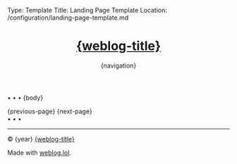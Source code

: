 Type: Template
Title: Landing Page Template
Location: /configuration/landing-page-template.md

<!DOCTYPE html>
<html lang="en">
<!-- Landing Page Template from GitHub repo -->
<head>
<title>{weblog-title}</title>
<meta charset="UTF-8">
<meta name="viewport" content="width=device-width, initial-scale=1">
<meta property="og:title" content="{weblog-title}">
<meta name="description" content="{weblog-description}">
<meta property="og:description" content="{weblog-description}">
<meta property="og:type" content="article">
<meta property="og:url" content="https://luxury-format.weblog.lol">
<a style="display: none;" rel="me" href="https://social.lol/@luxury_format">Mastodon</a>
<a style="display: none;" href="https://github.com/LUXURYFORMAT" rel="me">github.com/LUXURYFORMAT</a>
<a style="display: none;" href="https://proven.lol/f6c7ca">proven.lol/f6c7ca</a>
<meta name="fediverse:creator" content="@luxury_format@social.lol">
<link rel="alternate" type="application/atom+xml" title="LUXURY FORMAT Atom Feed" href="https://luxury-format.weblog.lol/atom.xml">
<link rel="alternate" type="application/rss+xml" title="LUXURY FORMAT RSS Feed" href="https://luxury-format.weblog.lol/rss.xml">
<link rel="alternate" type="application/json" title="LUXURY FORMAT JSON Feed" href="https://luxury-format.weblog.lol/feed.json">
<link rel="preconnect" href="https://fonts.bunny.net">
<link href="https://fonts.bunny.net/css?family=atkinson-hyperlegible:400,400i,700,700i|source-code-pro:200,200i,300,300i,400,400i,500,500i,600,600i,700,700i,800,800i,900,900i" rel="stylesheet" />
<link rel="preconnect" href="https://omgalol.cache.lol" crossorigin>
<link rel="stylesheet" href="https://omgalol.cache.lol/profiles/icons/omg.lol-icons.css">
<link rel="preconnect" href="https://cdnjs.cloudflare.com">
<link rel="preconnect" href="https://kit.fontawesome.com">
<link rel="stylesheet" href="https://cdnjs.cloudflare.com/ajax/libs/font-awesome/6.7.2/css/all.min.css">
<!-- Minified version -->
<link rel="stylesheet" href="https://cdn.simplecss.org/simple.min.css">

<!-- Un-Minified version -->
<link rel="stylesheet" href="https://cdn.simplecss.org/simple.css">
<style>
@import url('https://static.omg.lol/type/font-honey.css');
@import url('https://static.omg.lol/type/font-md-io.css');
@import url('https://static.omg.lol/type/fontawesome-free/css/all.css');
@import url('https://omgalol.cache.lol/profiles/icons/omg.lol-icons.css');

:root {
  --foreground: #21222C;
  --background: #F8F8F2;
  --link: #0080FF;
  --accent: #C0C0C0;
  --icons: #000000;
  --highlight: #E3E3E6;
  --selection: #44475A;
  --blue: #6272A4;
  --red: #FF5555;
  --orange: #FFB86C;
  --yellow: #F1FA8C;
  --green: #50FA7B;
  --purple: #BD93F9;
  --cyan: #8BE9FD;
  --pink: #FF79C6;
  --border-radius: 0.5rem;
  --box-shadow: 0px 5px 10px 0px rgba(0, 0, 0, 0.75);
}

@media (prefers-color-scheme: dark) {
  :root {
    --foreground: #F8F8F2;
    --background: #21222C;
    --link: #7DF9FF;
    --accent: #E5E4E2;
    --icons: #FFFFFF;
    --highlight: #53565D;
    --blue: #6272A4;
    --selection: #44475A;
    --red: #FF5555;
    --orange: #FFB86C;
    --yellow: #F1FA8C;
    --green: #50FA7B;
    --purple: #BD93F9;
    --cyan: #8BE9FD;
    --pink: #FF79C6;
    --box-shadow: 0px 5px 10px 0px rgba(0, 0, 0, 0.7);
  }
}

* {
  box-sizing: border-box;
}

body {
  font-family: 'Atkinson Hyperlegible', -apple-system, system-ui, BlinkMacSystemFont, "Segoe UI", Helvetica, Arial, sans-serif, "Apple Color Emoji", "Segoe UI Emoji", "Segoe UI Symbol";
  font-size: 120%;
  color: var(--foreground);
  background: var(--background);
}

header nav ul {
  list-style-type: none;
  margin: 0;
  padding: 0;
}

header nav li {
  display: inline-block;
  font-family: 'Atkinson Hyperlegible', -apple-system, system-ui, BlinkMacSystemFont, "Segoe UI", Helvetica, Arial, sans-serif, "Apple Color Emoji", "Segoe UI Emoji", "Segoe UI Symbol";
}

header nav li a {
  display: block;
  text-decoration: none;
  font-weight: bold;
  margin-right: 1em;
}

h1,
h2,
h3,
h4,
h5,
h6 {
  font-family: 'VC Honey Deck', serif;
  text-align: center;
  margin: 1rem 0;
}

h1,
h2,
h3,
h4,
h5,
h6,
p {
  overflow-wrap: break-word;
}

h1,
h2,
h3,
h4,
h5,
h6,
b,
strong,
th {
  font-weight: bold;
}

h1 {
  font-size: 2.4rem;
}

h2 {
  font-size: 2.2rem;
}

h3 {
  font-size: 2rem;
}

h4 {
  font-size: 1.8rem;
}

h5 {
  font-size: 1.6rem;
}

h6 {
  font-size: 1.4rem;
}

p,
li {
  line-height: 120%;
}

header,
main,
footer {
  max-width: 60em;
  margin: 2em auto;
  padding: 0 1em;
}

header {
  margin-top: 1em;
}

footer p {
  font-family: 'VC Honey Deck', serif;
  font-weight: bold;
  font-size: 90%;
  text-align: center;
  margin-top: 1em;
}

i,
cite,
em {
  font-style: italic;
}

highlight,
mark {
  color: #21222C;
  background-color: var(--yellow);
}

s,
del {
  text-decoration: line-through;
  text-decoration-color: #FF3B30;
  text-decoration-thickness: 1px;
}

sub {
  vertical-align: sub;
  font-size: smaller;
}

sup {
  vertical-align: super;
  font-size: smaller;
}

hr {
  border: 0;
  height: 1px;
  background: var(--pink);
  margin: 1rem 0;
}

blockquote {
  border-left: 3px solid var(--blue);
  color: var(--blue);
  font-style: italic;
  margin: 2rem 0;
  padding: 0 2rem;
}

a {
  text-decoration: none;
}

a:link,
a:visited {
  color: var(--link);
}

a:hover,
a:active {
  color: var(--link);
  text-decoration: underline;
}

form.search {
  display: flex;
  flex-direction: column;
  width: 100%;
  gap: 1rem;
}

input[type="date"],
input[type="email"],
input[type="number"],
input[type="search"],
input[type="tel"],
input[type="text"],
input[type="url"],
input[type="button"],
input[type="submit"],
input[type="text" i] {
  flex: 1;
  padding: 2px 10px;
  height: 30px;
  background-color: #FFFFFF;
  border-radius: 10px;
  border: 2px solid var(--purple);
  font-weight: bold;
  color: #080808;
}

button {
  height: 30px;
  background-color: var(--purple);
  border-radius: 10px;
  border: 2px solid #FFFFFF;
  font-weight: bold;
  color: #080808;
  width: 100%;
  cursor: pointer;
}

button:hover {
  background-color: #FFFFFF;
  border: 2px solid var(--purple);
}

ul li::marker {
  color: var(--green);
}

ol li::marker {
  color: var(--link);
}

.post-info,
.post-tags {
  font-size: 80%;
  color: var(--green);
  text-align: right;
}

.post-info i:nth-child(2) {
  margin-left: .75em;
}

.tag {
  background: var(--green);
  color: #21222C !important;
  padding: .3em .4em;
  margin: .8em 0 0 .4em;
  border-radius: .5em;
  text-decoration: none;
  display: inline-block;
}

code,
kbd,
pre,
tt {
  font-family: 'Source Code Pro', ui-monospace, SFMono-Regular, Monaco, 'Andale Mono', 'Ubuntu Mono', monospace;
  font-size: 90%;
}

code {
  background: #000000;
  color: #FFFFFF;
  border-radius: var(--border-radius);
  padding: 2px 4px;
  white-space: pre-wrap;
	word-wrap: break-word;
/*  overflow-wrap: break-word; */
}

pre {
  background: #000000;
  border-radius: var(--border-radius);
  box-shadow: var(--box-shadow);
  color: #FFFFFF;
  line-height: 1.5;
  margin: 2rem 0;
  overflow-wrap: normal;
  overflow-x: scroll;
  padding: 2rem;
  white-space: pre;
  word-wrap: normal;
}

pre code {
  background: none;
  border: none;
  color: inherit;
  padding: 0;
  white-space: pre;
}

img,
picture,
video {
  display: block;
  max-width: 100%;
  border-radius: var(--border-radius);
  box-shadow: var(--box-shadow);
}

table {
  border-collapse: collapse;
  width: 100%;
}

th {
  background: var(--highlight);
}

td,
th {
  padding: .75em;
  text-align: left;
  border: 1px solid var(--selection);
}

.weblog-title a {
  text-decoration: none;
  color: var(--foreground);
}

nav {
  display: flex;
  justify-content: space-between;
  align-items: center;
  position: relative;
  width: 100%;
}

.previous-page {
  margin-right: auto;
}

.next-page {
  margin-left: auto;
}

.previous-page:not(:empty) + .next-page:not(:empty)::before {
  content: "\2022";
  color: var(--link);
  position: absolute;
  left: 50%;
  transform: translateX(-50%);
}

.divider {
  display: flex;
  align-items: center;
  text-align: center;
  word-spacing: 1em;
  color: var(--purple);
  gap: 1em;
  margin: 1em 0;
}

.divider::before,
.divider::after {
  content: "";
  flex: 1;
  border: 1px solid var(--purple);
}

i[class^="fa-"],
i[class*=" fa-"],
i[class^="omg-"],
i[class*=" omg-"] {
  color: var(--icons);
}

.recent-played {
  background-color: var(--blue);
  border-radius: var(--border-radius);
  box-shadow: var(--box-shadow);
  color: var(--link);
  font-weight: bold;
  padding: 0.5rem;
  display: flex;
  justify-content: center;
  align-items: center;
}

.recent-played-track {
  margin: 0.5rem;
}

.statuslol {
  background-color: var(--blue) !important;
  border-radius: var(--border-radius);
  box-shadow: var(--box-shadow);
}

</style>
</head>
<body>

<header>
<h1 class="weblog-title"><a href="/">{weblog-title}</a></h1>
{navigation}
</header>
<main>

<span class="divider">&bull; &bull; &bull;</span>
{body}

<nav>
{previous-page}
{next-page}
</nav>
<span class="divider">&bull; &bull; &bull;</span>
</main>

<footer>
  <hr>
  <p>&copy; {year} <a href="/">{weblog-title}</a></p>
  <p>Made with <a href="https://weblog.lol">weblog.lol</a>.</p>
</footer>

</body>
</html>